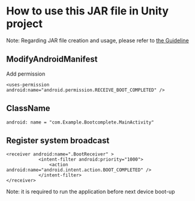 # How to use this JAR file in Unity project

Note: Regarding JAR file creation and usage, please refer to [the Guideline](https://github.com/picoxr/support/blob/master/How_to_use_JAR_file_in_Unity_project_on_Pico_device.docx)

## ModifyAndroidManifest
Add permission  
```
<uses-permission android:name="android.permission.RECEIVE_BOOT_COMPLETED" />
```

## ClassName
```
android: name = "com.Example.Bootcomplete.MainActivity"
```
## Register system broadcast 

```
<receiver android:name=".BootReceiver" >
            <intent-filter android:priority="1000">
                <action android:name="android.intent.action.BOOT_COMPLETED" />
            </intent-filter>
</receiver>
```

Note: it is required to run the application before next device boot-up

